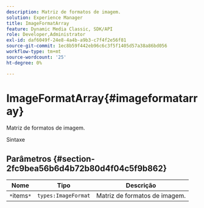 ```yaml
---
description: Matriz de formatos de imagem.
solution: Experience Manager
title: ImageFormatArray
feature: Dynamic Media Classic, SDK/API
role: Developer,Administrator
exl-id: daf6049f-24e8-4a4b-a9b3-c7f4f2e56f81
source-git-commit: 1ec8b59f442eb96c6c3f5f1405d57a38a86bd056
workflow-type: tm+mt
source-wordcount: '25'
ht-degree: 0%

---
```


# ImageFormatArray{#imageformatarray}

Matriz de formatos de imagem.

Sintaxe

## Parâmetros {#section-2fc9bea56b6d4b72b80d4f04c5f9b862}

| Nome | Tipo | Descrição |
|---|---|---|
| `*`items`*` | `types:ImageFormat` | Matriz de formatos de imagem. |
